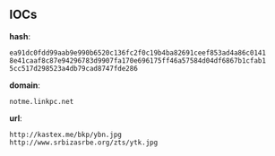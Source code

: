 
## IOCs

__hash__:

```text
ea91dc0fdd99aab9e990b6520c136fc2f0c19b4ba82691ceef853ad4a86c0141
8e41caaf8c87e94296783d9907fa170e696175ff46a57584d04df6867b1cfab1
5cc517d298523a4db79cad8747fde286
```
__domain__:

```text
notme.linkpc.net
```
__url__:

```text
http://kastex.me/bkp/ybn.jpg
http://www.srbizasrbe.org/zts/ytk.jpg
```